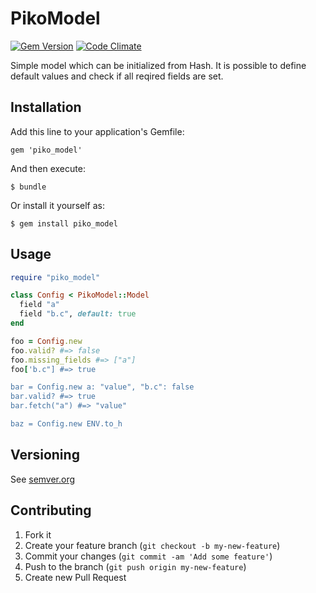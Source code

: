 # PikoModel

[![Gem Version](https://badge.fury.io/rb/piko_model.svg)](http://badge.fury.io/rb/piko_model)
[![Code Climate](https://codeclimate.com/github/skopciewski/piko_model/badges/gpa.svg)](https://codeclimate.com/github/skopciewski/piko_model)

Simple model which can be initialized from Hash. It is possible to define default values and check if all reqired fields are set.

## Installation

Add this line to your application's Gemfile:

    gem 'piko_model'

And then execute:

    $ bundle

Or install it yourself as:

    $ gem install piko_model

## Usage

```ruby
require "piko_model"

class Config < PikoModel::Model
  field "a"
  field "b.c", default: true
end

foo = Config.new
foo.valid? #=> false
foo.missing_fields #=> ["a"]
foo['b.c"] #=> true

bar = Config.new a: "value", "b.c": false
bar.valid? #=> true
bar.fetch("a") #=> "value"

baz = Config.new ENV.to_h
```

## Versioning

See [semver.org][semver]

## Contributing

1. Fork it
2. Create your feature branch (`git checkout -b my-new-feature`)
3. Commit your changes (`git commit -am 'Add some feature'`)
4. Push to the branch (`git push origin my-new-feature`)
5. Create new Pull Request

[semver]: http://semver.org/
